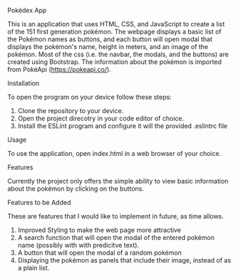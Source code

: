 Pokédex App 

This is an application that uses HTML, CSS, and JavaScript to create a list of the 151 first generation pokémon. The webpage displays a basic list of the Pokémon names as buttons, and each button will open modal that displays the pokémon's name, height in meters, and an image of the pokémon. Most of the css (i.e. the navbar, the modals, and the buttons) are created using Bootstrap. The information about the pokémon is imported from PokéApi (https://pokeapi.co/).    

Installation 

To open the program on your device follow these steps: 

1. Clone the repository to your device. 
2. Open the project direcotry in your code editor of choice. 
3. Install the ESLint program and configure it will the provided .eslintrc file

Usage 

To use the application, open index.html in a web browser of your choice. 

Features

Currently the project only offers the simple ability to view basic information about the pokémon by clicking on the buttons. 

Features to be Added

These are features that I would like to implement in future, as time allows.  
1. Improved Styling to make the web page more attractive 
2. A search function that will open the modal of the entered pokémon name (possibly with with predicitve text).
3. A button that will open the modal of a random pokémon 
4. Displaying the pokémon as panels that include their image, instead of as a plain list. 